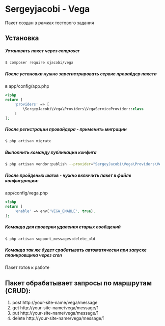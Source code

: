 # Sergeyjacobi - Vega
Пакет создан в рамках тестового задания

## Установка

##### Установить пакет через composer

```bash
$ composer require sjacobi/vega
```

##### После установки нужно зарегистрировать сервис провайдер пакета

в app/config/app.php

```php
<?php
return [
    'providers' => [
        \SergeyJacobi\Vega\Providers\VegaServiceProvider::class    
    ]
];
```

##### После регистрации провайдера - применить миграции
```bash
$ php artisan migrate
```
##### Выполнить команду публикации конфига
```bash
$ php artisan vendor:publish --provider="SergeyJacobi\Vega\Providers\VegaServiceProvider"
```
##### После пройденых шагов - нужно включить пакет в файле конфигурации:

app/config/vega.php

```php
<?php
return [
    'enable' => env('VEGA_ENABLE', true),
];
```
##### Команда для проверки удаления старых сообщений

```bash
$ php artisan support_messages:delete_old
```

##### Команда так же будет срабатывать автоматически при запуске планировщика через cron

Пакет готов к работе

## Пакет обрабатывает запросы по маршрутам (CRUD):

1. post http://your-site-name/vega/message
2. get http://your-site-name/vega/message/1
3. put http://your-site-name/vega/message/1
4. delete http://your-site-name/vega/message/1